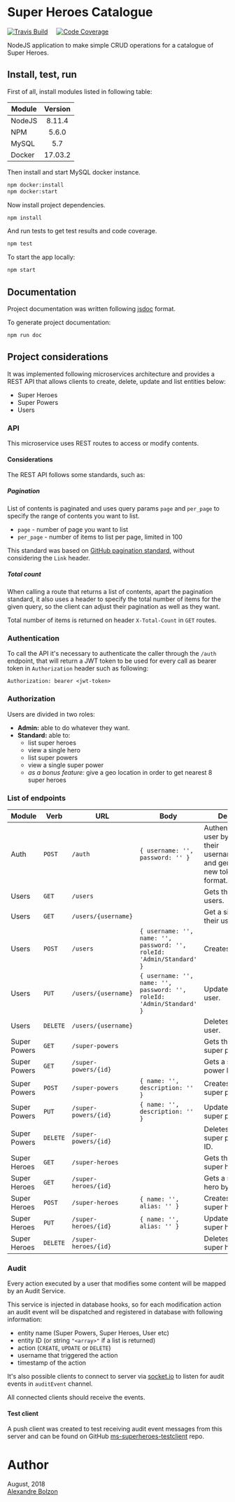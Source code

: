 
# Super Heroes Catalogue

[![Travis Build](https://travis-ci.org/bolzon/ms-superheroes.svg?branch=master)](https://travis-ci.org/bolzon/ms-superheroes)  &nbsp; &nbsp; [![Code Coverage](https://codecov.io/gh/bolzon/ms-superheroes/branch/master/graph/badge.svg)](https://codecov.io/gh/bolzon/ms-superheroes)

NodeJS application to make simple CRUD operations for a catalogue of Super Heroes.


## Install, test, run

First of all, install modules listed in following table:

| Module   |  Version  |
|----------|:---------:|
| NodeJS   | 8.11.4    |
| NPM      | 5.6.0     |
| MySQL    | 5.7       |
| Docker   | 17.03.2   |


Then install and start MySQL docker instance.

```bash
npm docker:install
npm docker:start
```

Now install project dependencies.

```bash
npm install
```

And run tests to get test results and code coverage.

```bash
npm test
```

To start the app locally:

```bash
npm start
```


## Documentation

Project documentation was written following [jsdoc](http://usejsdoc.org) format.

To generate project documentation:

```bash
npm run doc
```


## Project considerations

It was implemented following microservices architecture and provides a REST API that allows clients to create, delete, update and list entities below:

- Super Heroes
- Super Powers
- Users


### API

This microservice uses REST routes to access or modify contents.

#### Considerations

The REST API follows some standards, such as:

##### Pagination

List of contents is paginated and uses query params `page` and `per_page` to specify the range of contents you want to list.

- `page` - number of page you want to list
- `per_page` - number of items to list per page, limited in 100

This standard was based on [GitHub pagination standard](https://developer.github.com/v3/guides/traversing-with-pagination/#navigating-through-the-pages), without considering the `Link` header.

##### Total count

When calling a route that returns a list of contents, apart the pagination standard, it also uses a header to specify the total number of items for the given query, so the client can adjust their pagination as well as they want.

Total number of items is returned on header `X-Total-Count` in `GET` routes.


### Authentication

To call the API it's necessary to authenticate the caller through the `/auth` endpoint, that will return a JWT token to be used for every call as bearer token in `Authorization` header such as following:

```
Authorization: bearer <jwt-token>
```


### Authorization

Users are divided in two roles:

- **Admin:** able to do whatever they want.
- **Standard:** able to:
  - list super heroes
  - view a single hero
  - list super powers
  - view a single super power
  - _as a bonus feature:_ give a geo location in order to get nearest 8 super heroes


### List of endpoints

| Module | Verb   | URL | Body | Description |
|--------|--------|-----|------|-------------|
| Auth   | `POST` | `/auth` | `{ username: '', password: '' }` | Authenticates a user by validating their username/password and gererating a new token in JWT format. |
| Users | `GET`  | `/users` | | Gets the list of users. |
| Users | `GET`  | `/users/{username}` | | Get a single user by their username. |
| Users | `POST` | `/users` | `{ username: '', name: '', password: '', roleId: 'Admin/Standard' }` | Creates a new user. |
| Users | `PUT` | `/users/{username}` | `{ username: '', name: '', password: '', roleId: 'Admin/Standard' }` | Updates an existing user. |
| Users | `DELETE` | `/users/{username}` | | Deletes an existing user. |
| Super Powers | `GET` | `/super-powers` | | Gets the list of super powers. |
| Super Powers | `GET` | `/super-powers/{id}` | | Gets a single super power by its ID. |
| Super Powers | `POST` | `/super-powers` | `{ name: '', description: '' }` | Creates a new super power. |
| Super Powers | `PUT` |  `/super-powers/{id}` | `{ name: '', description: '' }` | Updates an existing super power. |
| Super Powers | `DELETE` | `/super-powers/{id}` | | Deletes an existing super power by its ID. |
| Super Heroes | `GET` | `/super-heroes` | | Gets the list of super hero. |
| Super Heroes | `GET` | `/super-heroes/{id}` | | Gets a single super hero by its ID. |
| Super Heroes | `POST`| `/super-heroes` | `{ name: '', alias: '' }` | Creates a new super hero. |
| Super Heroes | `PUT` | `/super-heroes/{id}` | `{ name: '', alias: '' }` | Updates an existing super hero. |
| Super Heroes | `DELETE` | `/super-heroes/{id}` | | Deletes an existing super hero by its ID. |

### Audit

Every action executed by a user that modifies some content will be mapped by an Audit Service.

This service is injected in database hooks, so for each modification action an audit event will be dispatched and registered in database with following information:

- entity name (Super Powers, Super Heroes, User etc)
- entity ID (or string `"<array>"` if a list is returned)
- action (`CREATE`, `UPDATE` or `DELETE`)
- username that triggered the action
- timestamp of the action

It's also possible clients to connect to server via [socket.io](https://socket.io/docs/) to listen for audit events in `auditEvent` channel.

All connected clients should receive the events.

#### Test client

A push client was created to test receiving audit event messages from this server and can be found on GitHub [ms-superheroes-testclient](https://github.com/bolzon/ms-superheroes-testclient) repo.

# Author

August, 2018<br/>
[Alexandre Bolzon](https://about.me/bolzon)
